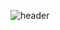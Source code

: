![header](https://capsule-render.vercel.app/api?type=waving&color=2679DCFF&section=header&text=YuJin's%20github&height=230&fontSize=40&&fontColor=EFEFEFFF&animation=fadeIn&&desc=Hi,there👋%20capsule%20render)

<!--
**causyj/causyj** is a ✨ _special_ ✨ repository because its `README.md` (this file) appears on your GitHub profile.

Here are some ideas to get you started:

- 🔭 I’m currently working on ...
- 🌱 I’m currently learning ...
- 👯 I’m looking to collaborate on ...
- 🤔 I’m looking for help with ...
- 💬 Ask me about ...
- 📫 How to reach me: ...
- 😄 Pronouns: ...
- ⚡ Fun fact: ...
-->
